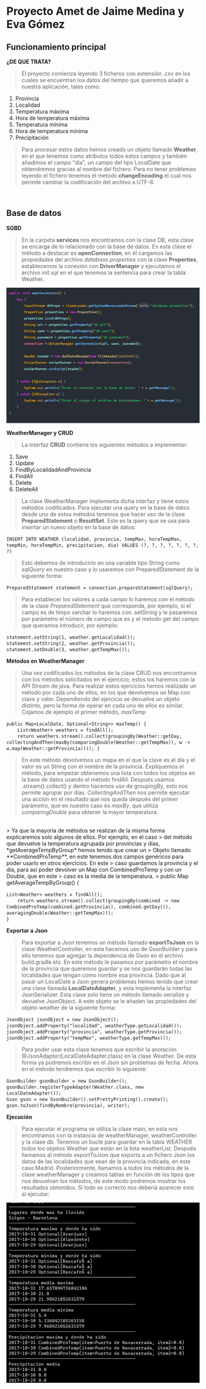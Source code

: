 # Proyecto Amet de Jaime Medina y Eva Gómez

## Funcionamiento principal

**¿DE QUE TRATA?**
> El proyecto comienza leyendo 3 ficheros con extensión .csv en los cuales se encuentran los datos del tiempo que
> queremos añadir a nuestra aplicación, tales como:

1. Provincia
2. Localidad
3. Temperatura máxima
4. Hora de temperatura máxima
5. Temperatura mínima
6. Hora de temperatura mínima
7. Precipitación

> Para procesar estos datos hemos creado un objeto llamado **Weather**, en el que tenemos como atributos todos estos
> campos y también añadimos el campo "dia", un campo del tipo LocalDate que obtendremos gracias al nombre del fichero.
> Para no tener problemas leyendo el fichero tenemos el metodo **changeEncoding** el cual nos permite cambiar la
> codificación del archivo a UTF-8.
<br>

## Base de datos

**SGBD**
> En la carpeta **services** nos encontramos con la clase DB, esta clase se encarga de lo relacionado con la base de
> datos. En esta clase el método a destacar es **openConnection**, en él cargamos las propiedades del archivo
*database.properties* con la clase **Properties**, establecemos la conexión con **DriverManager** y ejecutamos el
> archivo *init.sql* en el que tenemos la sentencia para crear la tabla Weather.

![code](images/img_1.png)

**WeatherManager y CRUD**
> La interfaz **CRUD** contiene los siguientes métodos a implementar:

1. Save
2. Update
3. FindByLocalidadAndProvincia
4. FindAll
5. Delete
6. DeleteAll

> La clase WeatherManager implementa dicha interfaz y tiene estos métodos codificados. Para ejecutar una query en la
> base de datos desde uno de estos métodos tenemos que hacer uso de la clase **PreparedStatement** o **ResultSet**. Este
> es la query que se usa para insertar un nuevo objeto en la base de datos:

    INSERT INTO WEATHER (localidad, provincia, tempMax, horaTempMax, tempMin, horaTempMin, precipitacion, dia) VALUES (?, ?, ?, ?, ?, ?, ?, ?)

> Esto debemos de introducirlo en una variable tipo String como *sqlQuery* en nuestro caso y lo usaremos con
> PreparedStatement de la siguiente forma:

    PreparedStatement statement = connection.prepareStatement(sqlQuery);

> Para establecer los valores a cada campo lo haremos con el método de la clase *PreparedStatement* que corresponda, por
> ejemplo, si el campo es de timpo varchar lo haremos con .setString y le pasaremos por parámetro el número de campo que
> es y el metodo get del campo que queramos introducir, por ejemplo:

    statement.setString(1, weather.getLocalidad());
    statement.setString(2, weather.getProvincia());
    statement.setDouble(3, weather.getTempMax()); 

**Métodos en WeatherManager**

> Una vez codificados los métodos de la clase CRUD nos encontramos con los métodos solicitados en el ejercicio, estos
> los haremos con la API Stream de java.
> Para realizar estos ejercicios hemos realizado un método por cada uno de ellos, en los que devolvemos un Map con clave
> y valor. Dependiendo del ejercicio se devuelve un objeto distinto, pero la forma de operar en cada uno de ellos es
> similar. Cojamos de ejemplo el primer método, *maxTemp*

    public Map<LocalDate, Optional<String>> maxTemp() {
	    List<Weather> weathers = findAll();  
	    return weathers.stream().collect(groupingBy(Weather::getDay, collectingAndThen(maxBy(comparingDouble(Weather::getTempMax)), w -> w.map(Weather::getProvincia)))); }

> En este método devolvemos un mapa en el que la clave es el día y el valor es un String con el nombre de la provincia.
> Expliquemos el método, para empezar obtenemos una lista con todos los objetos en la base de datos usando el método
> findAll. Después usamos .stream().collect() y dentro hacemos uso de groupingBy, esto nos permite agrupar por días.
> *CollectingAndThen* nos permite ejecutar una acción en el resultado que nos queda después del primer parámetro, que en
> nuestro caso es *maxBy*, que utiliza *comparingDouble* para obtener la mayor temperatura.
<br>
> Ya que la mayoría de métodos se realizan de la misma forma explicaremos solo algunos de ellos. Por ejemplo, en el caso
> del método que devuelve la temperatura agrupada por provincias y días, *getAverageTempByGroup* hemos tenido que crear un
> Objeto llamado **CombinedProTemp**, en este tenemos dos campos genéricos para poder usarlo en otros ejercicios. En este
> caso guardamos la provincia y el día, para así poder devolver un Map con CombinedProTemp y con un Double, que en este
> caso es la media de la temperatura.
> public Map<CombinedProTemp, Double> getAverageTempByGroup() {

    List<Weather> weathers = findAll();  
        return weathers.stream().collect(groupingBy(combined -> new CombinedProTemp(combined.getProvincia(), combined.getDay()), averagingDouble(Weather::getTempMax)));  
    }

**Exportar a Json**
> Para exportar a Json tenemos un método llamado **exportToJson** en la clase WeatherController, en esta hacemos uso de
> GsonBuilder y para ello tenemos que agregar la dependencia de Gson en el archivo build.gradle.kts.
> En este método le pasamos por parámetro el nombre de la provincia que queremos guardar y se nos guardarán todas las
> localidades que tengan como nombre esa provincia. Dado que al pasar un LocalDate a Json genera problemas hemos tenido
> que crear una clase llamada **LocalDateAdapter**, y esta implementa la interfaz JsonSerializer. Esta clase solo tiene un
> método llamado serialize y devuelve JsonObject. A este objeto se le añaden las propiedades del objeto weather de la
> siguiente forma:

    JsonObject jsonObject = new JsonObject();  
    jsonObject.addProperty("localidad", weatherType.getLocalidad());  
    jsonObject.addProperty("provincia", weatherType.getProvincia());  
    jsonObject.addProperty("tempMax", weatherType.getTempMax());

> Para poder usar esta clase tenemos que escribir la anotación @JsonAdapter(LocalDateAdapter.class) en la clase Weather.
> De esta forma ya podremos escribir en el Json sin problemas de fecha. Ahora en el método tendremos que escribir lo
> siguiente:

    GsonBuilder gsonBuilder = new GsonBuilder();  
    gsonBuilder.registerTypeAdapter(Weather.class, new LocalDateAdapter());  
    Gson gson = new GsonBuilder().setPrettyPrinting().create();
    gson.toJson(findByNombre(provincia), writer);

**Ejecución**
> Para ejecutar el programa se utiliza la clase main, en esta nos encontramos con la instancia de weatherManager,
> weatherController y la clase db. Tenemos un bucle para guardar en la tabla WEATHER todos los objetos Weather que están
> en la lista weatherList.
> Después llamamos al método exportToJson que exporta a un fichero Json los datos de las localidades que sean de la
> provincia indicada, en este caso Madrid.
> Posteriormente, llamamos a todos los métodos de la clase weatherManager y creamos tablas en función de los tipos que nos
> devuelvan los métodos, de este modo podremos mostrar los resultados obtenidos. Si todo es correcto nos debería aparecer
> esto al ejecutar:

![code](images/img.png)
